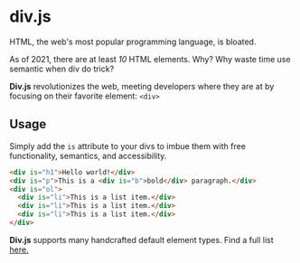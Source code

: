 # div.js
HTML, the web's most popular programming language, is bloated.

As of 2021, there are at least *10* HTML elements. Why? Why waste time use semantic when div do trick?

**Div.js** revolutionizes the web, meeting developers where they are at by focusing on their favorite element: `<div>`

## Usage

Simply add the `is` attribute to your divs to imbue them with free functionality, semantics, and accessibility.

```html
<div is="h1">Hello world!</div>
<div is="p">This is a <div is="b">bold</div> paragraph.</div>
<div is="ol">
  <div is="li">This is a list item.</div>
  <div is="li">This is a list item.</div>
  <div is="li">This is a list item.</div>
</div>
```

**Div.js** supports many handcrafted default element types. Find a full list [here.](https://developer.mozilla.org/en-US/docs/Web/HTML/Element)
